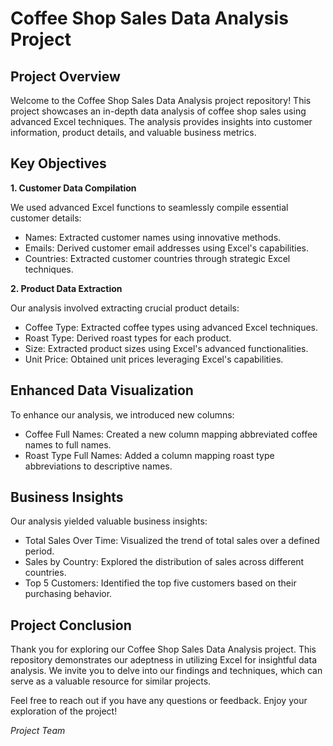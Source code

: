 # Coffee Shop Sales Data Analysis Project

## Project Overview

Welcome to the Coffee Shop Sales Data Analysis project repository! This project showcases an in-depth data analysis of coffee shop sales using advanced Excel techniques. The analysis provides insights into customer information, product details, and valuable business metrics.

## Key Objectives

**1. Customer Data Compilation**

We used advanced Excel functions to seamlessly compile essential customer details:

- Names: Extracted customer names using innovative methods.
- Emails: Derived customer email addresses using Excel's capabilities.
- Countries: Extracted customer countries through strategic Excel techniques.

**2. Product Data Extraction**

Our analysis involved extracting crucial product details:

- Coffee Type: Extracted coffee types using advanced Excel techniques.
- Roast Type: Derived roast types for each product.
- Size: Extracted product sizes using Excel's advanced functionalities.
- Unit Price: Obtained unit prices leveraging Excel's capabilities.

## Enhanced Data Visualization

To enhance our analysis, we introduced new columns:

- Coffee Full Names: Created a new column mapping abbreviated coffee names to full names.
- Roast Type Full Names: Added a column mapping roast type abbreviations to descriptive names.

## Business Insights

Our analysis yielded valuable business insights:

- Total Sales Over Time: Visualized the trend of total sales over a defined period.
- Sales by Country: Explored the distribution of sales across different countries.
- Top 5 Customers: Identified the top five customers based on their purchasing behavior.

## Project Conclusion

Thank you for exploring our Coffee Shop Sales Data Analysis project. This repository demonstrates our adeptness in utilizing Excel for insightful data analysis. We invite you to delve into our findings and techniques, which can serve as a valuable resource for similar projects.

Feel free to reach out if you have any questions or feedback. Enjoy your exploration of the project!

*Project Team*
